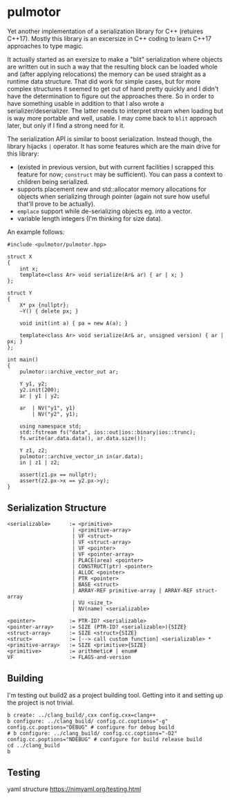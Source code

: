 # pulmotor
Yet another implementation of a serialization library for C++ (retuires C++17). Mostly this library is an excersize in C++ coding to learn C++17 approaches to type magic.

It actually started as an exersize to make a "blit" serialization where objects are written out in such a way that the resulting block can be loaded whole and (after applying relocations) the memory can be used straight as a runtime data structure. That did work for simple cases, but for more complex structures it seemed to get out of hand pretty quickly and I didn't have the determination to figure out the approaches there. So in order to have something usable in addition to that I also wrote a serializer/deserializer. The latter needs to interpret stream when loading but is way more portable and well, usable. I may come back to `blit` approach later, but only if I find a strong need for it.

The serialization API is similar to boost serialization. Instead though, the library hijacks `|` operator. It has some features which are the main drive for this library:

- (existed in previous version, but with current facilities I scrapped this feature for now; `construct` may be sufficient). You can pass a context to children being serialized.
- supports placement new and std::allocator memory allocations for objects when serializing through pointer (again not sure how useful that'll prove to be actually).
- `emplace` support  while de-serializing objects eg. into a vector.
- variable length integers (I'm thinking for size data).

An example follows:

```
#include <pulmotor/pulmotor.hpp>

struct X
{
    int x;
    template<class Ar> void serialize(Ar& ar) { ar | x; }
};

struct Y
{
    X* px {nullptr};
    ~Y() { delete px; }

    void init(int a) { pa = new A(a); }

    template<class Ar> void serialize(Ar& ar, unsigned version) { ar | px; }
};

int main()
{
    pulmotor::archive_vector_out ar;

    Y y1, y2;
    y2.init(200);
    ar | y1 | y2;

    ar  | NV("y1", y1)
        | NV("y2", y1);

    using namespace std;
    std::fstream fs("data", ios::out|ios::binary|ios::trunc);
    fs.write(ar.data.data(), ar.data.size());

    Y z1, z2;
    pulmotor::archive_vector_in in(ar.data);
    in | z1 | z2;

    assert(z1.px == nullptr);
    assert(z2.px->x == y2.px->y);
}
```

## Serialization Structure

```
<serializable>      := <primitive>
                     | <primitive-array>
                     | VF <struct>
                     | VF <struct-array>
                     | VF <pointer>
                     | VF <pointer-array>
                     | PLACE(area) <pointer>
                     | CONSTRUCT(ptr) <pointer>
                     | ALLOC <pointer>
                     | PTR <pointer>
                     | BASE <struct>
                     | ARRAY-REF primitive-array | ARRAY-REF struct-array
                     | VU <size_t>
                     | NV(name) <serializable>

<pointer>           := PTR-ID? <serializable>
<pointer-array>     := SIZE (PTR-ID? <serializable>){SIZE}
<struct-array>      := SIZE <struct>{SIZE}
<struct>            := [--> call custom function] <serializable> *
<primitive-array>   := SIZE <primitive>{SIZE}
<primitive>         := arithmetic# | enum#
VF                  := FLAGS-and-version
```

## Building

I'm testing out build2 as a project building tool. Getting into it and setting up the project is not trivial.

```
b create: ../clang_build/,cxx config.cxx=clang++
b configure: ../clang_build/ config.cc.coptions="-g" config.cc.poptions="DEBUG" # configure for debug build
# b configure: ../clang_build/ config.cc.coptions="-O2" config.cc.poptions="NDEBUG" # configure for build release build
cd ../clang_build
b
```


## Testing

yaml structure https://nimyaml.org/testing.html

